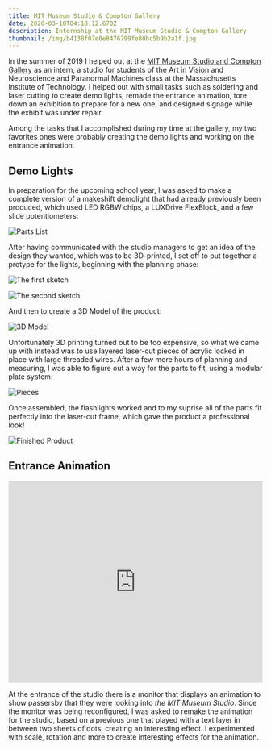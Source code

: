 ```yaml
---
title: MIT Museum Studio & Compton Gallery
date: 2020-03-10T04:18:12.670Z
description: Internship at the MIT Museum Studio & Compton Gallery
thumbnail: /img/b4138f07e0e8476799fe80bc5b9b2a1f.jpg
---
```

In the summer of 2019 I helped out at the [MIT Museum Studio and Compton Gallery](https://mitmuseum.mit.edu/mit-community/mit-museum-studio-and-compton-gallery) as an intern, a studio for students of the Art in Vision and Neuroscience and Paranormal Machines class at the Massachusetts Institute of Technology. I helped out with small tasks such as soldering and laser cutting to create demo lights, remade the entrance animation, tore down an exhibition to prepare for a new one, and designed signage while the exhibit was under repair.

Among the tasks that I accomplished during my time at the gallery, my two favorites ones were probably creating the demo lights and working on the entrance animation.

## Demo Lights

In preparation for the upcoming school year, I was asked to make a complete version of a makeshift demolight that had already previously been produced, which used LED RGBW chips, a LUXDrive FlexBlock, and a few slide potentiometers:

![Parts List](/img/7cdcfa0d8e4d48d1b0f74c8ceeff970b.png "Parts List")

After having communicated with the studio managers to get an idea of the design they wanted, which was to be 3D-printed, I set off to put together a protype for the lights, beginning with the planning phase:

![The first sketch](/img/db2e33e285e84a79917a3e34e038515f.jpg)

![The second sketch](/img/9367f6ae7b59420eae5b294cd294df49.jpg)

And then to create a 3D Model of the product:

![3D Model](/img/5a41f631c0094f00b8c10ee621ad95bf.png)

Unfortunately 3D printing turned out to be too expensive, so what we came up with instead was to use layered laser-cut pieces of acrylic locked in place with large threaded wires. After a few more hours of planning and measuring, I was able to figure out a way for the parts to fit, using a modular plate system:

![Pieces](/img/44ceb630f2f54de3908c03035379014b.png)

Once assembled, the flashlights worked and to my suprise all of the parts fit perfectly into the laser-cut frame, which gave the product a professional look!

![Finished Product](/img/c8b5e4a90ede4fe3af24765a42f0a5e1.jpg)

## Entrance Animation

<iframe width="100%" height="400" src="https://youtube.com/embed/DhSofC8HDak" frameborder="0" allow="accelerometer; autoplay; encrypted-media; gyroscope; picture-in-picture" allowfullscreen></iframe>

At the entrance of the studio there is a monitor that displays an animation to show passersby that they were looking into *the MIT Museum Studio*. Since the monitor was being reconfigured, I was asked to remake the animation for the studio, based on a previous one that played with a text layer in between two sheets of dots, creating an interesting effect. I experimented with scale, rotation and more to create interesting effects for the animation.